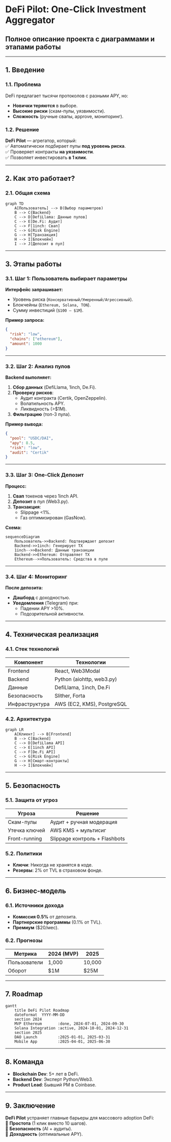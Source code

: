 # **DeFi Pilot: One-Click Investment Aggregator**  
## **Полное описание проекта с диаграммами и этапами работы**  

---

## **1. Введение**  
### **1.1. Проблема**  
DeFi предлагает тысячи протоколов с разными APY, но:  
- **Новички теряются** в выборе.  
- **Высокие риски** (скам-пулы, уязвимости).  
- **Сложность** (ручные свапы, approve, мониторинг).  

### **1.2. Решение**  
**DeFi Pilot** — агрегатор, который:  
✅ Автоматически подбирает пулы **под уровень риска**.  
✅ Проверяет контракты **на уязвимости**.  
✅ Позволяет инвестировать **в 1 клик**.  

---

## **2. Как это работает?**  
### **2.1. Общая схема**  
```mermaid
graph TD
    A[Пользователь] --> B(Выбор параметров)
    B --> C{Backend}
    C --> D[DefiLlama: Данные пулов]
    C --> E[De.Fi: Аудит]
    C --> F[1inch: Свап]
    C --> G[Risk Engine]
    G --> H[Транзакция]
    H --> I[Блокчейн]
    I --> J[Депозит в пул]
```

---

## **3. Этапы работы**  
### **3.1. Шаг 1: Пользователь выбирает параметры**  
**Интерфейс запрашивает:**  
- Уровень риска (`Консервативный/Умеренный/Агрессивный`).  
- Блокчейны (`Ethereum, Solana, TON`).  
- Сумму инвестиций (`$100 – $1M`).  

**Пример запроса:**  
```json
{
  "risk": "low",
  "chains": ["ethereum"],
  "amount": 1000
}
```

---

### **3.2. Шаг 2: Анализ пулов**  
**Backend выполняет:**  
1. **Сбор данных** (DefiLlama, 1inch, De.Fi).  
2. **Проверку рисков**:  
   - Аудит контракта (Certik, OpenZeppelin).  
   - Волатильность APY.  
   - Ликвидность (>$1M).  
3. **Фильтрацию** (топ-3 пула).  

**Пример вывода:**  
```json
{
  "pool": "USDC/DAI",
  "apy": 8.5,
  "risk": "low",
  "audit": "Certik"
}
```

---

### **3.3. Шаг 3: One-Click Депозит**  
**Процесс:**  
1. **Свап** токенов через 1inch API.  
2. **Депозит** в пул (Web3.py).  
3. **Транзакция**:  
   - Slippage <1%.  
   - Газ оптимизирован (GasNow).  

**Схема:**  
```mermaid
sequenceDiagram
    Пользователь->>Backend: Подтверждает депозит
    Backend->>1inch: Генерирует TX
    1inch-->>Backend: Данные транзакции
    Backend->>Ethereum: Отправляет TX
    Ethereum-->>Пользователь: Средства в пуле
```

---

### **3.4. Шаг 4: Мониторинг**  
**После депозита:**  
- **Дашборд** с доходностью.  
- **Уведомления** (Telegram) при:  
  - Падении APY >10%.  
  - Подозрительной активности.  

---

## **4. Техническая реализация**  
### **4.1. Стек технологий**  
| Компонент       | Технологии                     |  
|-----------------|-------------------------------|  
| Frontend        | React, Web3Modal              |  
| Backend         | Python (aiohttp, web3.py)     |  
| Данные          | DefiLlama, 1inch, De.Fi      |  
| Безопасность    | Slither, Forta                |  
| Инфраструктура  | AWS (EC2, KMS), PostgreSQL    |  

### **4.2. Архитектура**  
```mermaid
graph LR
    A[Клиент] --> B[Frontend]
    B --> C[Backend]
    C --> D[DefiLlama API]
    C --> E[1inch API]
    C --> F[De.Fi API]
    C --> G[Risk Engine]
    G --> H[Смарт-контракты]
    H --> I[Блокчейн]
```

---

## **5. Безопасность**  
### **5.1. Защита от угроз**  
| Угроза                     | Решение                          |  
|----------------------------|----------------------------------|  
| Скам-пулы                  | Аудит + ручная модерация        |  
| Утечка ключей              | AWS KMS + мультисиг             |  
| Front-running              | Slippage контроль + Flashbots   |  

### **5.2. Политики**  
- **Ключи**: Никогда не хранятся в коде.  
- **Резервы**: 2% от TVL в страховом фонде.  

---

## **6. Бизнес-модель**  
### **6.1. Источники дохода**  
- **Комиссия 0.5%** от депозита.  
- **Партнерские программы** (0.1% от TVL).  
- **Премиум** ($20/мес).  

### **6.2. Прогнозы**  
| Метрика       | 2024 (MVP) | 2025       |  
|---------------|------------|------------|  
| Пользователи  | 1,000      | 10,000     |  
| Оборот        | $1M        | $25M       |  

---

## **7. Roadmap**  
```mermaid
gantt
    title DeFi Pilot Roadmap
    dateFormat  YYYY-MM-DD
    section 2024
    MVP Ethereum       :done, 2024-07-01, 2024-09-30
    Solana Integration :active, 2024-10-01, 2024-12-31
    section 2025
    DAO Launch         :2025-01-01, 2025-03-31
    Mobile App         :2025-04-01, 2025-06-30
```

---

## **8. Команда**  
- **Blockchain Dev**: 5+ лет в DeFi.  
- **Backend Dev**: Эксперт Python/Web3.  
- **Product Lead**: Бывший PM в Coinbase.  

---

## **9. Заключение**  
**DeFi Pilot** устраняет главные барьеры для массового adoption DeFi:  
🔹 **Простота** (1 клик вместо 10 шагов).  
🔹 **Безопасность** (AI + аудиты).  
🔹 **Доходность** (оптимальные APY).  

